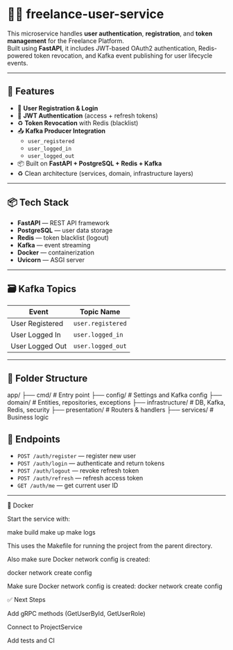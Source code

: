 # 🧑‍💼 freelance-user-service

This microservice handles **user authentication**, **registration**, and **token management** for the Freelance Platform.  
Built using **FastAPI**, it includes JWT-based OAuth2 authentication, Redis-powered token revocation, and Kafka event publishing for user lifecycle events.

---

## 🚀 Features

- 🧾 **User Registration & Login**
- 🔐 **JWT Authentication** (access + refresh tokens)
- ♻️ **Token Revocation** with Redis (blacklist)
- 📤 **Kafka Producer Integration**
  - `user_registered`
  - `user_logged_in`
  - `user_logged_out`
- 📦 Built on **FastAPI + PostgreSQL + Redis + Kafka**
- ♻️ Clean architecture (services, domain, infrastructure layers)

---

## 📦 Tech Stack

- **FastAPI** — REST API framework
- **PostgreSQL** — user data storage
- **Redis** — token blacklist (logout)
- **Kafka** — event streaming
- **Docker** — containerization
- **Uvicorn** — ASGI server

---

## 🗃 Kafka Topics

| Event            | Topic Name           |
|------------------|----------------------|
| User Registered  | `user.registered`    |
| User Logged In   | `user.logged_in`     |
| User Logged Out  | `user.logged_out`    |

---

## 📂 Folder Structure

app/
├── cmd/ # Entry point
├── config/ # Settings and Kafka config
├── domain/ # Entities, repositories, exceptions
├── infrastructure/ # DB, Kafka, Redis, security
├── presentation/ # Routers & handlers
├── services/ # Business logic

## 🧪 Endpoints

- `POST /auth/register` — register new user
- `POST /auth/login` — authenticate and return tokens
- `POST /auth/logout` — revoke refresh token
- `POST /auth/refresh` — refresh access token
- `GET /auth/me` — get current user ID

---

🐳 Docker

Start the service with:

make build
make up
make logs

This uses the Makefile for running the project from the parent directory.

Also make sure Docker network config is created:

docker network create config


Make sure Docker network config is created:
docker network create config

✅ Next Steps

Add gRPC methods (GetUserById, GetUserRole)

Connect to ProjectService

Add tests and CI